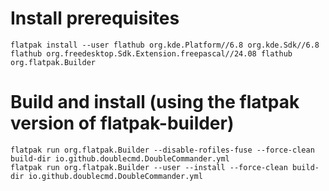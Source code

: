 # Install prerequisites
```
flatpak install --user flathub org.kde.Platform//6.8 org.kde.Sdk//6.8 flathub org.freedesktop.Sdk.Extension.freepascal//24.08 flathub org.flatpak.Builder
```
# Build and install (using the flatpak version of flatpak-builder)
```
flatpak run org.flatpak.Builder --disable-rofiles-fuse --force-clean build-dir io.github.doublecmd.DoubleCommander.yml
flatpak run org.flatpak.Builder --user --install --force-clean build-dir io.github.doublecmd.DoubleCommander.yml
```
